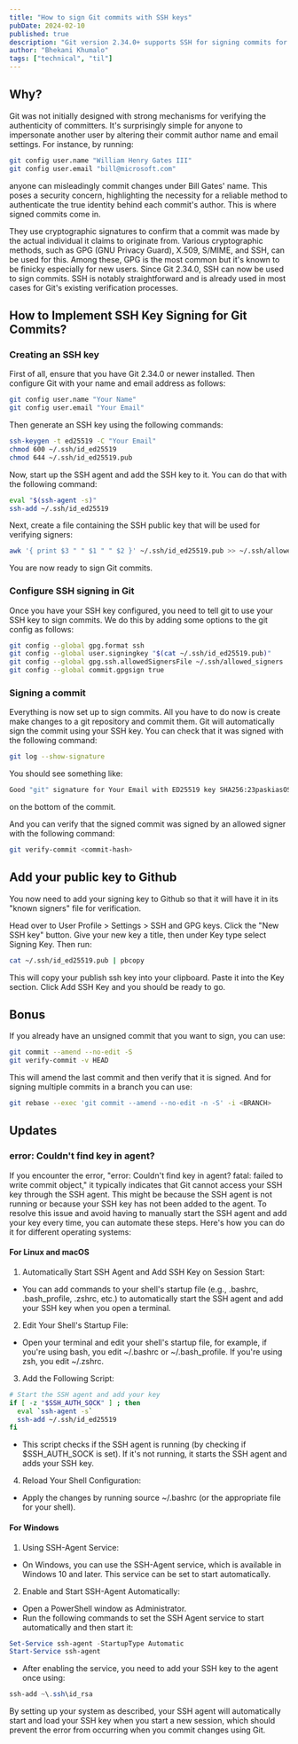 ```yaml
---
title: "How to sign Git commits with SSH keys"
pubDate: 2024-02-10
published: true
description: "Git version 2.34.0+ supports SSH for signing commits for a simpler, smoother process. In this article, I've put together a quick and easy guide on how to use SSH to sign your Git commits—easy setup, secure commits, no fuss."
author: "Bhekani Khumalo"
tags: ["technical", "til"]
---
```


## Why?

Git was not initially designed with strong mechanisms for verifying the authenticity of committers. It's surprisingly simple for anyone to impersonate another user by altering their commit author name and email settings. For instance, by running:

```bash
git config user.name "William Henry Gates III"
git config user.email "bill@microsoft.com"
```

anyone can misleadingly commit changes under Bill Gates' name. This poses a security concern, highlighting the necessity for a reliable method to authenticate the true identity behind each commit's author. This is where signed commits come in.

They use cryptographic signatures to confirm that a commit was made by the actual individual it claims to originate from. Various cryptographic methods, such as GPG (GNU Privacy Guard), X.509, S/MIME, and SSH, can be used for this. Among these, GPG is the most common but it's known to be finicky especially for new users. Since Git 2.34.0, SSH can now be used to sign commits. SSH is notably straightforward and is already used in most cases for Git's existing verification processes.

## How to Implement SSH Key Signing for Git Commits?

### Creating an SSH key

First of all, ensure that you have Git 2.34.0 or newer installed. Then configure Git with your name and email address as follows:

```bash
git config user.name "Your Name"
git config user.email "Your Email"
```

Then generate an SSH key using the following commands:

```bash
ssh-keygen -t ed25519 -C "Your Email"
chmod 600 ~/.ssh/id_ed25519
chmod 644 ~/.ssh/id_ed25519.pub
```

Now, start up the SSH agent and add the SSH key to it. You can do that with the following command:

```bash
eval "$(ssh-agent -s)"
ssh-add ~/.ssh/id_ed25519
```

Next, create a file containing the SSH public key that will be used for verifying signers:

```bash
awk '{ print $3 " " $1 " " $2 }' ~/.ssh/id_ed25519.pub >> ~/.ssh/allowed_signers
```

You are now ready to sign Git commits.

### Configure SSH signing in Git

Once you have your SSH key configured, you need to tell git to use your SSH key to sign commits. We do this by adding some options to the git config as follows:

```bash
git config --global gpg.format ssh
git config --global user.signingkey "$(cat ~/.ssh/id_ed25519.pub)"
git config --global gpg.ssh.allowedSignersFile ~/.ssh/allowed_signers
git config --global commit.gpgsign true
```

### Signing a commit

Everything is now set up to sign commits. All you have to do now is create make changes to a git repository and commit them. Git will automatically sign the commit using your SSH key. You can check that it was signed with the following command:

```bash
git log --show-signature
```

You should see something like:

```bash
Good "git" signature for Your Email with ED25519 key SHA256:23paskiasOSftzEoOa6ap6SStsJXgdgdgQmh7aj+Os
```

on the bottom of the commit.

And you can verify that the signed commit was signed by an allowed signer with the following command:

```bash
git verify-commit <commit-hash>
```

## Add your public key to Github

You now need to add your signing key to Github so that it will have it in its "known signers" file for verification.

Head over to User Profile > Settings > SSH and GPG keys. Click the "New SSH key" button. Give your new key a title, then under Key type select Signing Key. Then run:

```bash
cat ~/.ssh/id_ed25519.pub | pbcopy
```

This will copy your publish ssh key into your clipboard. Paste it into the Key section. Click Add SSH Key and you should be ready to go.

## Bonus

If you already have an unsigned commit that you want to sign, you can use:

```bash
git commit --amend --no-edit -S
git verify-commit -v HEAD
```

This will amend the last commit and then verify that it is signed. And for signing multiple commits in a branch you can use:

```bash
git rebase --exec 'git commit --amend --no-edit -n -S' -i <BRANCH>
```

## Updates

### error: Couldn't find key in agent?

If you encounter the error, "error: Couldn't find key in agent? fatal: failed to write commit object," it typically indicates that Git cannot access your SSH key through the SSH agent. This might be because the SSH agent is not running or because your SSH key has not been added to the agent. To resolve this issue and avoid having to manually start the SSH agent and add your key every time, you can automate these steps. Here's how you can do it for different operating systems:

#### For Linux and macOS

1. Automatically Start SSH Agent and Add SSH Key on Session Start:

- You can add commands to your shell's startup file (e.g., .bashrc, .bash_profile, .zshrc, etc.) to automatically start the SSH agent and add your SSH key when you open a terminal.

2. Edit Your Shell's Startup File:

- Open your terminal and edit your shell's startup file, for example, if you're using bash, you edit ~/.bashrc or ~/.bash_profile. If you're using zsh, you edit ~/.zshrc.

3. Add the Following Script:

```bash
# Start the SSH agent and add your key
if [ -z "$SSH_AUTH_SOCK" ] ; then
  eval `ssh-agent -s`
  ssh-add ~/.ssh/id_ed25519
fi
```

- This script checks if the SSH agent is running (by checking if $SSH_AUTH_SOCK is set). If it's not running, it starts the SSH agent and adds your SSH key.

4. Reload Your Shell Configuration:

- Apply the changes by running source ~/.bashrc (or the appropriate file for your shell).

#### For Windows

1. Using SSH-Agent Service:

- On Windows, you can use the SSH-Agent service, which is available in Windows 10 and later. This service can be set to start automatically.

2. Enable and Start SSH-Agent Automatically:

- Open a PowerShell window as Administrator.
- Run the following commands to set the SSH Agent service to start automatically and then start it:

```powershell
Set-Service ssh-agent -StartupType Automatic
Start-Service ssh-agent
```

- After enabling the service, you need to add your SSH key to the agent once using:

```powershell
ssh-add ~\.ssh\id_rsa
```

By setting up your system as described, your SSH agent will automatically start and load your SSH key when you start a new session, which should prevent the error from occurring when you commit changes using Git.
